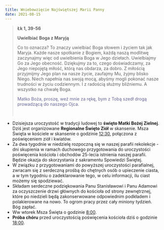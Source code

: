 ```yaml
---
title: Wniebowzięcie Najświętszej Marii Panny
date: 2021-08-15
---
```


> **Łk 1, 39-56**
>
> **Uwielbiać Boga z Maryją**
>
> Co to oznacza? To znaczy uwielbiać Boga słowem i życiem tak jak Maryja. Każde nasze spotkanie z Bogiem, każdą naszą modlitwę zaczynajmy więc od uwielbienia Boga w Jego dziełach. Uwielbiajmy Go za Jego obecność. Dziękujmy za to, czego doświadczamy, za Jego niepojętą miłość, którą nas obdarza, za dobro. Z miłością przyjmijmy Jego plan na nasze życie, zaufajmy Mu, żyjmy blisko Niego. Niech napełnia nas swoją mocą, abyśmy mogli pokonać nasze trudności w życiu codziennym. I z radością służmy bliźniemu. A wszystko na chwałę Boga.
>
> <span style="color: #666699;">Matko Boża, proszę, weź mnie za rękę, bym z Tobą szedł drogą prowadzącą do naszego Ojca. </span>
>
> &nbsp;

- Dzisiejsza uroczystość w tradycji ludowej to **święto Matki Bożej Zielnej**. Dziś jest organizowane **Regionalne Święto Ziół** w skansenie. Msza Święta w kościele w skansenie o godzinie <u>12:30</u>, połączona z poświęceniem ziół i kwiatów.
- Za dwa tygodnie w niedzielę rozpoczną się w naszej parafii rekolekcje - dni skupienia w ramach duchowego przygotowania do uroczystości poświęcenia kościoła i obchodów 25-lecia istnienia naszej parafii. Będzie okazja do skorzystania z sakramentu Spowiedzi Świętej.
- W związku z przygotowaniami do powyższej uroczystości parafialnej, zwracam się z serdeczną prośbą do chętnych osób o upieczenie ciasta, a w tym tygodniu o zadeklarowanie tego, w celu informacji, ilu ciast możemy się spodziewać.
- Składam serdeczne podziękowania Panu Stanisławowi i Panu Adamowi za oczyszczenie drzwi głównych do kościoła od strony zewnętrznej, które po niedzieli będą zakonserwowane odpowiednim podkładem i polakierowane na nowo. To ogrom pracy przez cały miniony tydzień. Bóg zapłać.
- Ww wtorek Msza Święta o godzinie <u>8:00</u>.
- **Próba chóru** przed uroczystością poświęcenia kościoła dziś o godzinie <u>18:00</u>.

